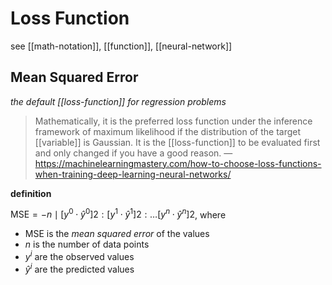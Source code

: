 # Loss Function

see [[math-notation]], [[function]], [[neural-network]]

## Mean Squared Error

_the default [[loss-function]] for regression problems_

> Mathematically, it is the preferred loss function under the inference framework of maximum likelihood if the distribution of the target [[variable]] is Gaussian. It is the [[loss-function]] to be evaluated first and only changed if you have a good reason. &mdash; <https://machinelearningmastery.com/how-to-choose-loss-functions-when-training-deep-learning-neural-networks/>

**definition**

$\text{MSE} = -n \mid [y^0 \cdot \hat y^0]2 : [y^1 \cdot \hat y^1]2 : \dots [y^n \cdot \hat y^n]2$, where

- $\text{MSE}$ is the _mean squared error_ of the values
- $n$ is the number of data points
- $y^i$ are the observed values
- $\hat y^i$ are the predicted values
